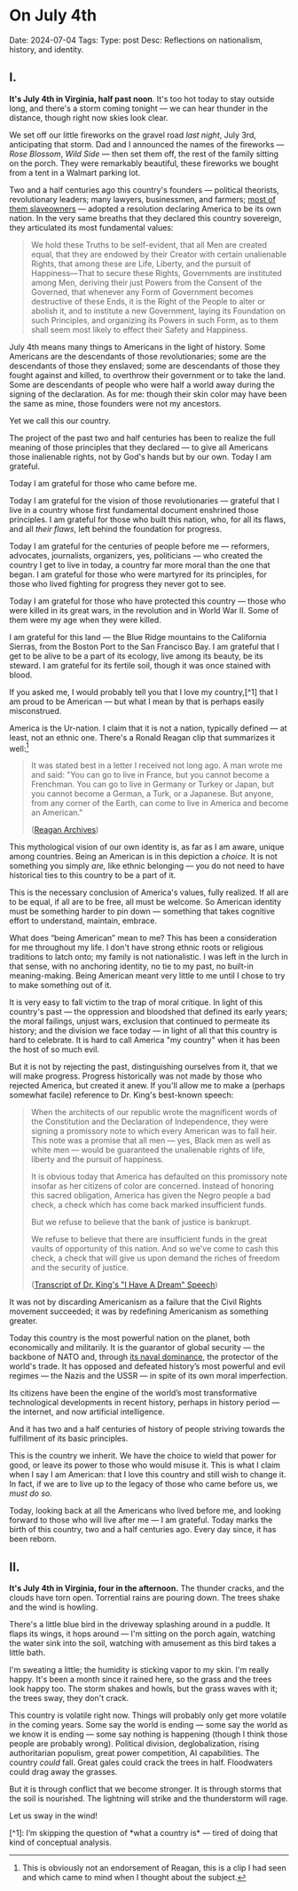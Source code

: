 # On July 4th
Date: 2024-07-04
Tags:
Type: post
Desc: Reflections on nationalism, history, and identity.

## I.

**It's July 4th in Virginia, half past noon**. It's too hot today to stay outside long, and there's a storm coming tonight — we can hear thunder in the distance, though right now skies look clear.

We set off our little fireworks on the gravel road *last night*, July 3rd, anticipating that storm. Dad and I announced the names of the fireworks — *Rose Blossom*, *Wild Side* — then set them off, the rest of the family sitting on the porch. They were remarkably beautiful, these fireworks we bought from a tent in a Walmart parking lot.

Two and a half centuries ago this country's founders — political theorists, revolutionary leaders; many lawyers, businessmen, and farmers; [most of them slaveowners](https://en.wikipedia.org/wiki/Founding_Fathers_of_the_United_States#Slavery) — adopted a resolution declaring America to be its own nation. In the very same breaths that they declared this country sovereign, they articulated its most fundamental values:

> We hold these Truths to be self-evident, that all Men are created equal, that they are endowed by their Creator with certain unalienable Rights, that among these are Life, Liberty, and the pursuit of Happiness—That to secure these Rights, Governments are instituted among Men, deriving their just Powers from the Consent of the Governed, that whenever any Form of Government becomes destructive of these Ends, it is the Right of the People to alter or abolish it, and to institute a new Government, laying its Foundation on such Principles, and organizing its Powers in such Form, as to them shall seem most likely to effect their Safety and Happiness.


July 4th means many things to Americans in the light of history. Some Americans are the descendants of those revolutionaries; some are the descendants of those they enslaved; some are descendants of those they fought against and killed, to overthrow their government or to take the land. Some are descendants of people who were half a world away during the signing of the declaration. As for me: though their skin color may have been the same as mine, those founders were not my ancestors. 

Yet we call this our country. 

The project of the past two and half centuries has been to realize the full meaning of those principles that they declared — to give all Americans those inalienable rights, not by God's hands but by our own. Today I am grateful. 

Today I am grateful for those who came before me.

Today I am grateful for the vision of those revolutionaries — grateful that I live in a country whose first fundamental document enshrined those principles. I am grateful for those who built this nation, who, for all its flaws, and all *their flaws*, left behind the foundation for progress. 

Today I am grateful for the centuries of people before me — reformers, advocates, journalists, organizers, yes, politicians — who created the country I get to live in today, a country far more moral than the one that began. I am grateful for those who were martyred for its principles, for those who lived fighting for progress they never got to see.

Today I am grateful for those who have protected this country — those who were killed in its great wars, in the revolution and in World War II. Some of them were my age when they were killed.

I am grateful for this land — the Blue Ridge mountains to the California Sierras, from the Boston Port to the San Francisco Bay. I am grateful that I get to be alive to be a part of its ecology, live among its beauty, be its steward. I am grateful for its fertile soil, though it was once stained with blood.

If you asked me, I would probably tell you that I love my country,[^1] that I am proud to be American — but what I mean by that is perhaps easily misconstrued.

America is the Ur-nation. I claim that it is not a nation, typically defined — at least, not an ethnic one. There's a Ronald Reagan clip that summarizes it well:[^2]

> It was stated best in a letter I received not long ago. A man wrote me and said: "You can go to live in France, but you cannot become a Frenchman. You can go to live in Germany or Turkey or Japan, but you cannot become a German, a Turk, or a Japanese. But anyone, from any corner of the Earth, can come to live in America and become an American."
> 
> ([Reagan Archives](https://youtu.be/g8JSeXgcZHA?si=kOAotnQum4mlCiHE&t=236))

This mythological vision of our own identity is, as far as I am aware, unique among countries. Being an American is in this depiction a *choice.* It is not something you simply *are,* like ethnic belonging — you do not need to have historical ties to this country to be a part of it. 

This is the necessary conclusion of America's values, fully realized. If all are to be equal, if all are to be free, all must be welcome. So American identity must be something harder to pin down — something that takes  cognitive effort to understand, maintain, embrace.

What does “being American” mean to me? This has been a consideration for me throughout my life. I don't have strong ethnic roots or religious traditions to latch onto; my family is not nationalistic. I was left in the lurch in that sense, with no anchoring identity, no tie to my past, no built-in meaning-making. Being American meant very little to me until I chose to try to make something out of it.

It is very easy to fall victim to the trap of moral critique. In light of this country's past — the oppression and bloodshed that defined its early years; the moral failings, unjust wars, exclusion that continued to permeate its history; and the division we face today — in light of all that this country is hard to celebrate. It is hard to call America "my country" when it has been the host of so much evil.
 
But it is not by rejecting the past, distinguishing ourselves from it, that we will make progress. Progress historically was not made by those who rejected America, but created it anew. If you'll allow me to make a (perhaps somewhat facile) reference to Dr. King's best-known speech: 

> When the architects of our republic wrote the magnificent words of the Constitution and the Declaration of Independence, they were signing a promissory note to which every American was to fall heir. This note was a promise that all men — yes, Black men as well as white men — would be guaranteed the unalienable rights of life, liberty and the pursuit of happiness.
> 
> It is obvious today that America has defaulted on this promissory note insofar as her citizens of color are concerned. Instead of honoring this sacred obligation, America has given the Negro people a bad check, a check which has come back marked insufficient funds.
> 
> But we refuse to believe that the bank of justice is bankrupt.
> 
> We refuse to believe that there are insufficient funds in the great vaults of opportunity of this nation. And so we've come to cash this check, a check that will give us upon demand the riches of freedom and the security of justice.
> 
> ([Transcript of Dr. King's "I Have A Dream" Speech](https://www.npr.org/2010/01/18/122701268/i-have-a-dream-speech-in-its-entirety))

It was not by discarding Americanism as a failure that the Civil Rights movement succeeded; it was by redefining Americanism as something greater. 

Today this country is the most powerful nation on the planet, both economically and militarily. It is the guarantor of global security — the backbone of NATO and, through [its naval dominance](https://www.cfr.org/backgrounder/sea-power-us-navy-and-foreign-policy), the protector of the world's trade. It has opposed and defeated history’s most powerful and evil regimes — the Nazis and the USSR — in spite of its own moral imperfection.

Its citizens have been the engine of the world’s most transformative technological developments in recent history, perhaps in history period — the internet, and now artificial intelligence.

And it has two and a half centuries of history of people striving towards the fulfillment of its basic principles.

This is the country we inherit. We have the choice to wield that power for good, or leave its power to those who would misuse it. This is what I claim when I say I am American: that I love this country and still wish to change it. In fact, if we are to live up to the legacy of those who came before us, we *must do so.*

Today, looking back at all the Americans who lived before me, and looking forward to those who will live after me — I am grateful. Today marks the birth of this country, two and a half centuries ago. Every day since, it has been reborn. 

## II. 

**It's July 4th in Virginia, four in the afternoon.** The thunder cracks, and the clouds have torn open. Torrential rains are pouring down. The trees shake and the wind is howling.

There's a little blue bird in the driveway splashing around in a puddle. It flaps its wings, it hops around — I'm sitting on the porch again, watching the water sink into the soil, watching with amusement as this bird takes a little bath. 

I'm sweating a little; the humidity is sticking vapor to my skin. I'm really happy. It's been a month since it rained here, so the grass and the trees look happy too. The storm shakes and howls, but the grass waves with it; the trees sway, they don't crack.

This country is volatile right now. Things will probably only get more volatile in the coming years. Some say the world is ending — some say the world as we know it is ending — some say nothing is happening (though I think those people are probably wrong). Political division, deglobalization, rising authoritarian populism, great power competition, AI capabilities. The country *could* fall. Great gales could crack the trees in half. Floodwaters could drag away the grasses. 

But it is through conflict that we become stronger. It is through storms that the soil is nourished. The lightning will strike and the thunderstorm will rage.

Let us sway in the wind!



<p id="footnotes"></p>
[^1]: I’m skipping the question of *what a country is* — tired of doing that kind of conceptual analysis.

[^2]: This is obviously not an endorsement of Reagan, this is a clip I had seen and which came to mind when I thought about the subject.
